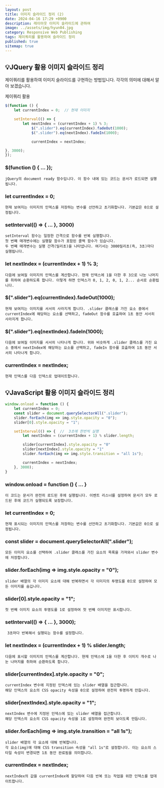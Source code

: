 ```yaml
---
layout: post
title: 이미지 슬라이드 정리 (2)
date: 2024-04-16 17:29 +0900
description: 레이아웃 이미지 슬라이드에 관하여
image: ../assets/img/hyun04.jpg
category: Responsive Web Publishing
tags: 제이쿼리를 활용하여 슬라이드 정리
published: true
sitemap: true
---
```


## 💡JQuery 활용 이미지 슬라이드 정리

제이쿼리를 활용하여 이미지 슬라이드를 구현하는 방법입니다. 각각의 의미에 대해서 알아 보겠습니다.

제이쿼리 활용
````javascript
$(function () {
    let currentIndex = 0;  // 현재 이미지

    setInterval(() => {
        let nextIndex = (currentIndex + 1) % 3; 
            $(".slider").eq(currentIndex).fadeOut(1000);  
            $(".slider").eq(nextIndex).fadeIn(1000);   

            currentIndex = nextIndex;

}, 3000);
});
````
### $(function () { ... });
````
jQuery의 document ready 함수입니다. 이 함수 내에 있는 코드는 문서가 로드되면 실행됩니다.
````

### let currentIndex = 0;
````
현재 보여지는 이미지의 인덱스를 저장하는 변수를 선언하고 초기화합니다. 기본값은 0으로 설정됩니다.
````

### setInterval(() => { ... }, 3000)
````
setInterval 함수는 일정한 간격으로 함수를 반복 실행합니다.
첫 번째 매개변수에는 실행할 함수가 포함된 콜백 함수가 있습니다.
두 번째 매개변수는 실행 간격(밀리초)을 나타냅니다. 여기서는 3000밀리초(즉, 3초)마다 실행됩니다.
````

### let nextIndex = (currentIndex + 1) % 3;
````
다음에 보여질 이미지의 인덱스를 계산합니다. 현재 인덱스에 1을 더한 후 3으로 나눈 나머지를 취하여 순환하도록 합니다. 이렇게 하면 인덱스가 0, 1, 2, 0, 1, 2... 순서로 순환됩니다.
````

### $(".slider").eq(currentIndex).fadeOut(1000);
````
현재 보여지는 이미지를 서서히 사라지게 합니다. .slider 클래스를 가진 요소 중에서 currentIndex에 해당하는 요소를 선택하고, fadeOut 함수를 호출하여 1초 동안 서서히 사라지게 합니다.
````

### $(".slider").eq(nextIndex).fadeIn(1000);
````
다음에 보여질 이미지를 서서히 나타나게 합니다. 위와 비슷하게 .slider 클래스를 가진 요소 중에서 nextIndex에 해당하는 요소를 선택하고, fadeIn 함수를 호출하여 1초 동안 서서히 나타나게 합니다.
````

### currentIndex = nextIndex;
````
현재 인덱스를 다음 인덱스로 업데이트합니다.
````

## 💡JavaScript 활용 이미지 슬라이드 정리

````javascript
window.onload = function () {
    let currentIndex = 0;  
    const slider = document.querySelectorAll(".slider");  
    slider.forEach(img => img.style.opacity = "0");  
    slider[0].style.opacity = "1";  

    setInterval(() => {  //  3초에 한번씩 실행
        let nextIndex = (currentIndex + 1) % slider.length; 

        slider[currentIndex].style.opacity = "0"   
        slider[nextIndex].style.opacity = "1"  
        slider.forEach(img => img.style.transition = "all 1s");  

        currentIndex = nextIndex;
    }, 3000);
}
````

### window.onload = function () { ... }

````
이 코드는 문서가 완전히 로드된 후에 실행됩니다. 이벤트 리스너를 설정하여 문서가 모두 로드된 후에 코드가 실행되도록 보장합니다.
````

### let currentIndex = 0;

````
현재 표시되는 이미지의 인덱스를 저장하는 변수를 선언하고 초기화합니다. 기본값은 0으로 설정됩니다.
````

### const slider = document.querySelectorAll(".slider");

````
모든 이미지 요소를 선택하여 .slider 클래스를 가진 요소의 목록을 가져와서 slider 변수에 저장합니다.
````

### slider.forEach(img => img.style.opacity = "0");

````
slider 배열의 각 이미지 요소에 대해 반복하면서 각 이미지의 투명도를 0으로 설정하여 모든 이미지를 숨깁니다.
````

### slider[0].style.opacity = "1";

````
첫 번째 이미지 요소의 투명도를 1로 설정하여 첫 번째 이미지만 표시합니다.
````

### setInterval(() => { ... }, 3000);

````
 3초마다 반복해서 실행되는 함수를 설정합니다.
````

### let nextIndex = (currentIndex + 1) % slider.length;

````
다음에 표시할 이미지의 인덱스를 계산합니다. 현재 인덱스에 1을 더한 후 이미지 개수로 나눈 나머지를 취하여 순환하도록 합니다.
````

### slider[currentIndex].style.opacity = "0";

````
currentIndex 변수에 지정된 인덱스에 있는 slider 배열을 접근합니다.
해당 인덱스의 요소의 CSS opacity 속성을 0으로 설정하여 완전히 투명하게 만듭니다.
````

### slider[nextIndex].style.opacity = "1";

````
nextIndex 변수에 지정된 인덱스에 있는 slider 배열을 접근합니다.
해당 인덱스의 요소의 CSS opacity 속성을 1로 설정하여 완전히 보이도록 만듭니다.
````

### slider.forEach(img => img.style.transition = "all 1s");

````
slider 배열의 각 요소에 대해 반복합니다.
각 요소(img)에 대해 CSS transition 속성을 "all 1s"로 설정합니다. 이는 요소의 스타일 속성이 변경되면 1초 동안 완료됨을 의미합니다.
````

### currentIndex = nextIndex;

````
nextIndex의 값을 currentIndex에 할당하여 다음 반복 또는 작업을 위한 인덱스를 업데이트합니다.
````

